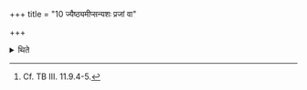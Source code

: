 +++
title = "10 ज्यैष्ठ्यमीप्सन्यशः प्रजां वा"

+++

<details><summary>थिते</summary>

10. One who desires to get prominence, or glory or progeny (should build the fire-altar in) threefold (manner). Thus there should be seven (bricks) in the East, three in the South, seven in the West, three on the North and one in the middle.[^1]  

[^1]: Cf. TB III. 11.9.4-5. 
</details>
